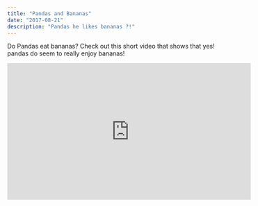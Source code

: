 ```yaml
---
title: "Pandas and Bananas"
date: "2017-08-21"
description: "Pandas he likes bananas ?!"
---
```


Do Pandas eat bananas? Check out this short video that shows that yes! pandas do
seem to really enjoy bananas!

<iframe width="560" height="315" src="https://www.youtube.com/embed/4SZl1r2O_bY" frameborder="0" allowfullscreen></iframe>
